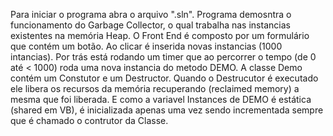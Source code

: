 Para iniciar o programa abra o arquivo ".sln".
Programa demosntra o funcionamento do Garbage Collector, o qual trabalha nas instancias existentes na memória Heap.
O Front End é composto por um formulário que contém um botão. Ao clicar é inserida novas instancias (1000 intancias).
Por trás está rodando um timer que ao percorrer o tempo (de 0 até < 1000) roda uma nova instancia do metodo DEMO. A classe Demo contém um Constutor e um Destructor.
Quando o Destrucutor é executado ele libera os recursos da memória recuperando (reclaimed memory) a mesma que foi liberada.
E como a variavel Instances de DEMO é estática (shared em VB), é inicializada apenas uma vez sendo incrementada sempre que é chamado o contrutor da Classe.
